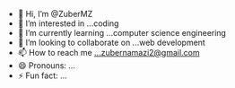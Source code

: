 - 👋 Hi, I’m @ZuberMZ
- 👀 I’m interested in ...coding
- 🌱 I’m currently learning ...computer science engineering
- 💞️ I’m looking to collaborate on ...web development
- 📫 How to reach me ...zubernamazi2@gmail.com
- 😄 Pronouns: ...
- ⚡ Fun fact: ...

<!---
ZuberMZ/ZuberMZ is a ✨ special ✨ repository because its `README.md` (this file) appears on your GitHub profile.
You can click the Preview link to take a look at your changes.
--->

